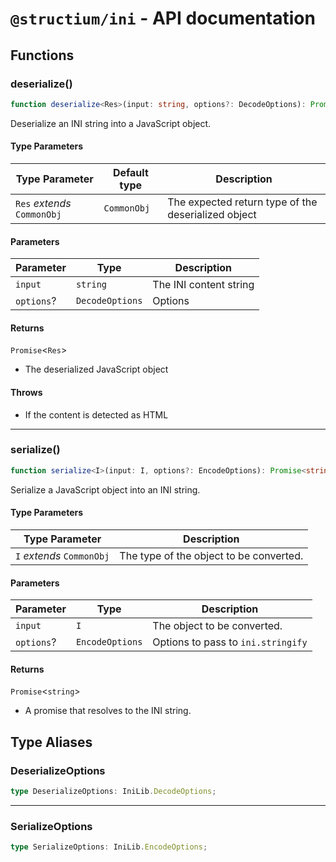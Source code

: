 # `@structium/ini` - API documentation

## Functions

### deserialize()

```ts
function deserialize<Res>(input: string, options?: DecodeOptions): Promise<Res>
```

Deserialize an INI string into a JavaScript object.

#### Type Parameters

| Type Parameter | Default type | Description |
| ------ | ------ | ------ |
| `Res` *extends* `CommonObj` | `CommonObj` | The expected return type of the deserialized object |

#### Parameters

| Parameter | Type | Description |
| ------ | ------ | ------ |
| `input` | `string` | The INI content string |
| `options`? | `DecodeOptions` | Options |

#### Returns

`Promise`\<`Res`\>

- The deserialized JavaScript object

#### Throws

- If the content is detected as HTML

***

### serialize()

```ts
function serialize<I>(input: I, options?: EncodeOptions): Promise<string>
```

Serialize a JavaScript object into an INI string.

#### Type Parameters

| Type Parameter | Description |
| ------ | ------ |
| `I` *extends* `CommonObj` | The type of the object to be converted. |

#### Parameters

| Parameter | Type | Description |
| ------ | ------ | ------ |
| `input` | `I` | The object to be converted. |
| `options`? | `EncodeOptions` | Options to pass to `ini.stringify` |

#### Returns

`Promise`\<`string`\>

- A promise that resolves to the INI string.

## Type Aliases

### DeserializeOptions

```ts
type DeserializeOptions: IniLib.DecodeOptions;
```

***

### SerializeOptions

```ts
type SerializeOptions: IniLib.EncodeOptions;
```
